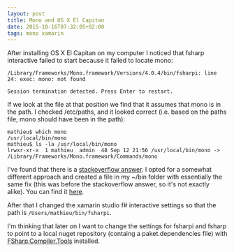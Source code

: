 ```yaml
---
layout: post
title: Mono and OS X El Capitan
date: 2015-10-16T07:32:05+02:00
tags: mono xamarin
---
```


After installing OS X El Capitan on my computer I noticed that fsharp interactive failed to start because it failed to locate mono:

```
/Library/Frameworks/Mono.framework/Versions/4.0.4/bin/fsharpi: line 24: exec: mono: not found

Session termination detected. Press Enter to restart.
```

If we look at the file at that position we find that it assumes that mono is in the path. I checked /etc/paths, and it looked correct (i.e. based on the paths file, mono should have been in the path):

```
mathieu$ which mono
/usr/local/bin/mono
mathieu$ ls -la /usr/local/bin/mono
lrwxr-xr-x  1 mathieu  admin  48 Sep 12 21:56 /usr/local/bin/mono -> /Library/Frameworks/Mono.framework/Commands/mono
```

I've found that there is a [stackoverflow answer](http://stackoverflow.com/questions/32806615/xamarins-f-interactive-pad-cannot-find-mono). I opted for a somewhat different approach and created a file in my ~/bin folder with essentially the same fix (this was before the stackoverflow answer, so it's not exactly alike). You can find it [here](https://gist.github.com/wallymathieu/99d20a5090f9691e38e0).

After that I changed the xamarin studio f# interactive settings so that the path is ```/Users/mathieu/bin/fsharpi```.

I'm thinking that later on I want to change the settings for fsharpi and fsharp to point to a local nuget repository (containg a paket.dependencies file) with [FSharp.Compiler.Tools](https://www.nuget.org/packages/FSharp.Compiler.Tools) installed.
